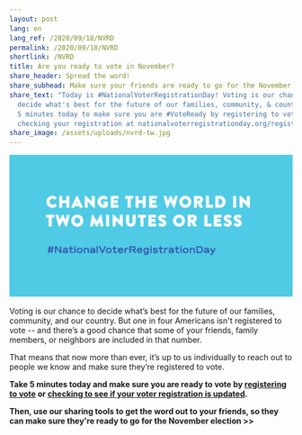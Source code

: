 ```yaml
---
layout: post
lang: en
lang_ref: /2020/09/18/NVRD
permalink: /2020/09/18/NVRD
shortlink: /NVRD
title: Are you ready to vote in November?
share_header: Spread the word!
share_subhead: Make sure your friends are ready to go for the November election.
share_text: "Today is #NationalVoterRegistrationDay! Voting is our chance to
  decide what's best for the future of our families, community, & country. Take
  5 minutes today to make sure you are #VoteReady by registering to vote or
  checking your registration at nationalvoterregistrationday.org/register"
share_image: /assets/uploads/nvrd-tw.jpg
---
```

![](/assets/uploads/nvrd-tw.jpg)

Voting is our chance to decide what’s best for the future of our families, community, and our country. But one in four Americans isn't registered to vote -- and there’s a good chance that some of your friends, family members, or neighbors are included in that number. 

That means that now more than ever, it’s up to us individually to reach out to people we know and make sure they’re registered to vote.

**Take 5 minutes today and make sure you are ready to vote by [registering to vote](https://www.commoncause.org/voting-tools/register-to-vote/) or [checking to see if your voter registration is updated](https://www.commoncause.org/voting-tools/verify-your-voter-registration-status/).**

**Then, use our sharing tools to get the word out to your friends, so they can make sure they're ready to go for the November election >>**